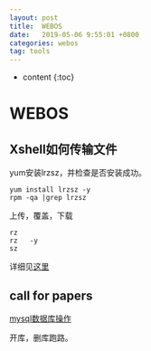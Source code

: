 ```yaml
---
layout: post
title:  WEBOS
date:   2019-05-06 9:55:01 +0800
categories: webos
tag: tools
---
```

* content
{:toc}


# WEBOS

## Xshell如何传输文件

yum安装lrzsz，并检查是否安装成功。

```shell
yum install lrzsz -y
rpm -qa |grep lrzsz
```

上传，覆盖，下载

```shell
rz  
rz   -y
sz 
```

详细见[这里](https://jingyan.baidu.com/article/3a2f7c2e27e01b26afd611cc.html)

## call for papers

[mysql数据库操作](https://www.jianshu.com/p/06258800216b)

开库，删库跑路。

